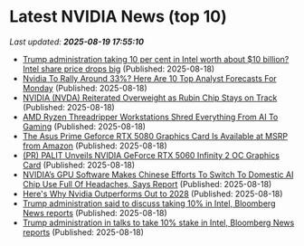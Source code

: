 # Latest NVIDIA News (top 10)
_Last updated: **2025-08-19 17:55:10**_

- [Trump administration taking 10 per cent in Intel worth about $10 billion? Intel share price drops big](https://economictimes.indiatimes.com/news/international/us/trump-administration-taking-10-per-cent-in-intel-worth-about-10-billion-intel-share-price-drops-big/articleshow/123370329.cms) (Published: 2025-08-18)
- [Nvidia To Rally Around 33%? Here Are 10 Top Analyst Forecasts For Monday](https://biztoc.com/x/1909360ae8598985) (Published: 2025-08-18)
- [NVIDIA (NVDA) Reiterated Overweight as Rubin Chip Stays on Track](https://finance.yahoo.com/news/nvidia-nvda-reiterated-overweight-rubin-173823353.html) (Published: 2025-08-18)
- [AMD Ryzen Threadripper Workstations Shred Everything From AI To Gaming](https://www.forbes.com/sites/tiriasresearch/2025/08/18/amd-ryzen-threadripper-workstations-shred-everything-from-ai-to-gaming/) (Published: 2025-08-18)
- [The Asus Prime Geforce RTX 5080 Graphics Card Is Available at MSRP from Amazon](https://www.ign.com/articles/amazon-geforce-rtx-5080-graphics-card-is-available-at-msrp-from-amazon) (Published: 2025-08-18)
- [(PR) PALIT Unveils NVIDIA GeForce RTX 5060 Infinity 2 OC Graphics Card](https://www.techpowerup.com/340042/palit-unveils-nvidia-geforce-rtx-5060-infinity-2-oc-graphics-card) (Published: 2025-08-18)
- [NVIDIA’s GPU Software Makes Chinese Efforts To Switch To Domestic AI Chip Use Full Of Headaches, Says Report](https://wccftech.com/nvidias-gpu-software-makes-chinese-efforts-to-switch-to-domestic-ai-chip-use-full-of-headaches-says-report/) (Published: 2025-08-18)
- [Here's Why Nvidia Outperforms Out to 2028](https://biztoc.com/x/b7d0e733e12f3cec) (Published: 2025-08-18)
- [Trump administration said to discuss taking 10% in Intel, Bloomberg News reports](https://tech.yahoo.com/business/articles/trump-administration-said-discuss-taking-163821355.html) (Published: 2025-08-18)
- [Trump administration in talks to take 10% stake in Intel, Bloomberg News reports](https://www.channelnewsasia.com/business/trump-administration-talks-take-10-stake-intel-bloomberg-news-reports-5300751) (Published: 2025-08-18)

